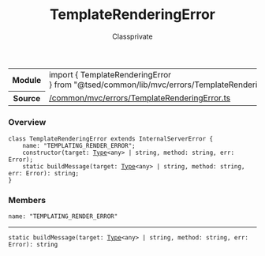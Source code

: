 
<header class="symbol-info-header"><h1 id="templaterenderingerror">TemplateRenderingError</h1><label class="symbol-info-type-label class">Class</label><label class="api-type-label private" title="private">private</label></header>
<!-- summary -->
<section class="symbol-info"><table class="is-full-width"><tbody><tr><th>Module</th><td><div class="lang-typescript"><span class="token keyword">import</span> { TemplateRenderingError }&nbsp;<span class="token keyword">from</span>&nbsp;<span class="token string">"@tsed/common/lib/mvc/errors/TemplateRenderingError"</span></div></td></tr><tr><th>Source</th><td><a href="https://github.com/Romakita/ts-express-decorators/blob/v4.10.0/src//common/mvc/errors/TemplateRenderingError.ts#L0-L0">/common/mvc/errors/TemplateRenderingError.ts</a></td></tr></tbody></table></section>
<!-- overview -->


### Overview


<pre><code class="typescript-lang "><span class="token keyword">class</span> TemplateRenderingError <span class="token keyword">extends</span> InternalServerError <span class="token punctuation">{</span>
    name<span class="token punctuation">:</span> "TEMPLATING_RENDER_ERROR"<span class="token punctuation">;</span>
    <span class="token keyword">constructor</span><span class="token punctuation">(</span>target<span class="token punctuation">:</span> <a href="#api/core/type"><span class="token">Type</span></a><<span class="token keyword">any</span>> | <span class="token keyword">string</span><span class="token punctuation">,</span> method<span class="token punctuation">:</span> <span class="token keyword">string</span><span class="token punctuation">,</span> err<span class="token punctuation">:</span> Error<span class="token punctuation">)</span><span class="token punctuation">;</span>
    <span class="token keyword">static</span> <span class="token function">buildMessage</span><span class="token punctuation">(</span>target<span class="token punctuation">:</span> <a href="#api/core/type"><span class="token">Type</span></a><<span class="token keyword">any</span>> | <span class="token keyword">string</span><span class="token punctuation">,</span> method<span class="token punctuation">:</span> <span class="token keyword">string</span><span class="token punctuation">,</span> err<span class="token punctuation">:</span> Error<span class="token punctuation">)</span><span class="token punctuation">:</span> <span class="token keyword">string</span><span class="token punctuation">;</span>
<span class="token punctuation">}</span></code></pre>


<!-- Parameters -->

<!-- Description -->

<!-- Members -->







### Members



<div class="method-overview">
<pre><code class="typescript-lang ">name<span class="token punctuation">:</span> "TEMPLATING_RENDER_ERROR"</code></pre>
</div>




<hr/>



<div class="method-overview">
<pre><code class="typescript-lang "><span class="token keyword">static</span> <span class="token function">buildMessage</span><span class="token punctuation">(</span>target<span class="token punctuation">:</span> <a href="#api/core/type"><span class="token">Type</span></a><<span class="token keyword">any</span>> | <span class="token keyword">string</span><span class="token punctuation">,</span> method<span class="token punctuation">:</span> <span class="token keyword">string</span><span class="token punctuation">,</span> err<span class="token punctuation">:</span> Error<span class="token punctuation">)</span><span class="token punctuation">:</span> <span class="token keyword">string</span></code></pre>
</div>








